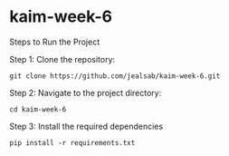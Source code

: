 # kaim-week-6

Steps to Run the Project

Step 1: Clone the repository:

    git clone https://github.com/jealsab/kaim-week-6.git

Step 2: Navigate to the project directory:

    cd kaim-week-6

Step 3: Install the required dependencies

    pip install -r requirements.txt
